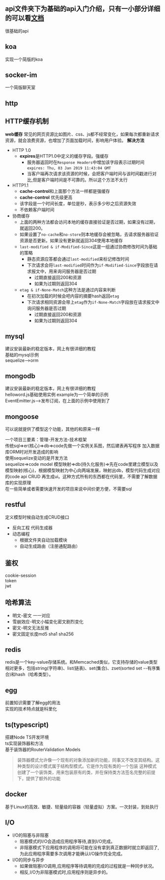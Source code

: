 ## api文件夹下为基础的api入门介绍，只有一小部分详细的可以看[文档](https://nodejs.org/)
很基础的api

## koa
实现一个简版的koa

## socker-im
一个简版聊天室

## http

## HTTP缓存机制
**web缓存**
常见的网页资源比如图片、css、js都不经常变化，如果每次都重新请求资源，就会浪费资源，也增加了页面加载时间，影响用户体验。
**解决方法**
- HTTP 1.0
  - **expires**是HTTP1.0中定义的缓存字段。强缓存
    - 服务器返回时在``Response Headers``中增加该字段表示过期时间``expires: Thu, 03 Jan 2019 11:43:04 GMT``
    - 当客户端再次请求该资源的时候，会把客户端时间与该时间戳进行对比,但是客户端时间是不可靠的。所以这个方法不太行
- HTTP1.1
  - **cache-control**和上面那个方法一样都是强缓存
  - **cache-control** 优先级更高
  - 该字段是一个时间长度，单位是秒，表示多少秒之后资源失效
  - 不依赖客户端时间
- 协商缓存
  - 上面的两种方法都会访问本地的缓存直接验证是否过期，如果没有过期，就返回200。
  - 如果设置了``no-cache``和``no-store``则本地缓存会被忽略，去请求服务器验证资源是否更新。如果没有更新就返回304使用本地缓存
  - ``last-modified & if-Modified-Since``这是一组通过协商修改时间为基础的策略
    - 静态资源应答都会通过``last-modified``来标记修改时间
    - 下次请求会将``last-modified``时间作为``if-Modified-Since``字段放在请求报文中，用来询问服务器是否过期
      - 过期直接返回200和资源
      - 如果为过期则返回304
  - ``etag & if-None-Match``这种方法是通过内容来判断
    - 在初次加载的时候会吧内容的摘要hash返回``etag``
    - 下次请求相同资源会带上``etag``作为``if-None-Match``字段放在请求报文中询问服务器是否过期
      - 过期直接返回200和资源
      - 如果为过期则返回304


## mysql
建议安装最新的稳定版本，网上有很详细的教程  
基础的mysql示例  
sequelize-->orm  
## mongodb
建议安装最新的稳定版本，网上有很详细的教程  
helloword.js基础使用实例
example为一个简单的示例  
EventEmitter.js-->发布订阅，在上面的示例中使用到了

## mongoose
可以说就提供了模型这个功能，其他的和原来一样  

一个项目三要素：管理-开发方法-技术框架  
传统sql=>er(核心)=>db=>code先做一个实例关系图，然后建表再写程序
加入数据库ORM时对开发造成的影响  
使用sequelize变动的是开发方法  
sequelize=>code model 模型映射=>db(持久化服务)=>先在code里建立模型以及模型映射(核心)，根据模型映射为中心向两端发展，映射出db，模型代码生成对应的code api CRUD 再生成ui。这种方式所有的东西都在代码里，不需要了解数据库的实现原理  
在一些简单或者需要快速开发的项目来说中间价更方便，不需要sql
## restful
定义模型时候自动生成CRUD接口
- 反向工程 代码生成器
- 动态编程
  - 根据文件夹自动加载模块
  - 自动生成路由（注册通配路由）
## 鉴权 
cookie-session  
token  
jwt  

## 哈希算法
- 明文-密文 一一对应
- 雪崩效应-明文小幅变化密文剧烈变化
- 密文-明文无法反推
- 密文固定长度md5 sha1 sha256

## redis
redis是一个key-value存储系统。和Memcached类似，它支持存储的value类型相对更多，包括string(字符串)、list(链表)、set(集合)、zset(sorted set --有序集合)和hash（哈希类型）。

## egg
前置知识需要了解egg的用法  
实现的技术特点就是科⾥化

## ts(typescript)
搭建Node TS开发环境  
ts实现装饰器和方法  
基于装饰器的RouterValidation Models 
>装饰器模式允许像一个现有的对象添加新的功能，同事又不改变其结构。这种类型的设计模式属于结构型模式。它是作为现有类的一个包装
>这种模式创建了一个装饰类，用来包装原有的类，并在保持类方法签名完整的前提下，提供了额外的功能

## docker
基于Linux的高效、敏捷、轻量级的容器（轻量虚拟）方案。一次封装，到处执行
## I/O
- I/O的阻塞与非阻塞  
  - 阻塞模式的I/O会造成应用程序等待,直到I/O完成。
  - 非阻塞模式下应用程序的调用将可能在没有拿到真正数据时就立即返回了,为此应用程序需要多次调用才能确认I/O操作完全完成。
- I/O的同步与异步
  - 如果做阻塞I/O调用,应用程序等待调用的完成的过程就是一种同步状况。
  - 相反,I/O为非阻塞模式时,应用程序则是异步的。
